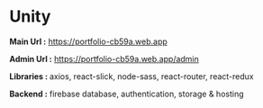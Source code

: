 # Unity

<strong> Main Url :</strong> https://portfolio-cb59a.web.app

<strong> Admin Url :</strong> https://portfolio-cb59a.web.app/admin

<strong> Libraries : </strong> axios, react-slick, node-sass, react-router, react-redux

<strong>Backend :</strong> firebase database, authentication, storage & hosting